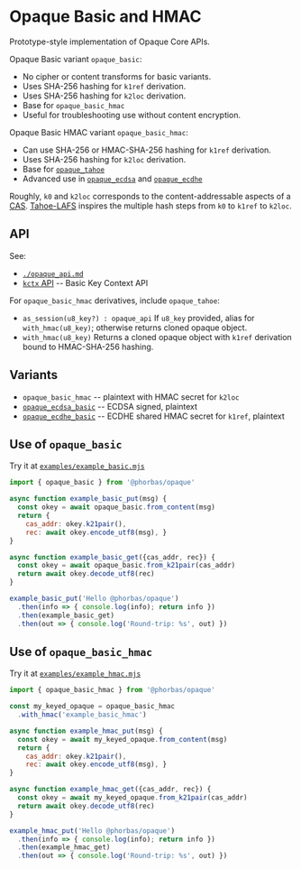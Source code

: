 # Opaque Basic and HMAC

Prototype-style implementation of Opaque Core APIs.

Opaque Basic variant `opaque_basic`:
- No cipher or content transforms for basic variants.
- Uses SHA-256 hashing for `k1ref` derivation.
- Uses SHA-256 hashing for `k2loc` derivation.
- Base for `opaque_basic_hmac`
- Useful for troubleshooting use without content encryption.

Opaque Basic HMAC variant `opaque_basic_hmac`:
- Can use SHA-256 or HMAC-SHA-256 hashing for `k1ref` derivation.
- Uses SHA-256 hashing for `k2loc` derivation.
- Base for [`opaque_tahoe`](./opaque_tahoe.md)
- Advanced use in [`opaque_ecdsa`](./opaque_ecdsa.md) and [`opaque_ecdhe`](./opaque_ecdhe.md)

Roughly, `k0` and `k2loc` corresponds to the content-addressable aspects of a [CAS][].
[Tahoe-LAFS][] inspires the multiple hash steps from `k0` to `k1ref` to `k2loc`.

  [Tahoe-LAFS]: https://tahoe-lafs.readthedocs.io/en/tahoe-lafs-1.12.1/specifications/file-encoding.html
  [CAS]: https://en.wikipedia.org/wiki/Content-addressable_storage


## API

See:

- [`./opaque_api.md`](./opaque_api.md)
- [`kctx` API](./kctx_api) -- Basic Key Context API


For `opaque_basic_hmac` derivatives, include `opaque_tahoe`:
- `as_session(u8_key?) : opaque_api`
  If `u8_key` provided, alias for `with_hmac(u8_key)`; otherwise returns cloned opaque object.
- `with_hmac(u8_key)`
  Returns a cloned opaque object with `k1ref` derivation bound to HMAC-SHA-256 hashing.


## Variants

- `opaque_basic_hmac` -- plaintext with HMAC secret for `k2loc`
- [`opaque_ecdsa_basic`](./opaque_ecdsa.md) -- ECDSA signed, plaintext
- [`opaque_ecdhe_basic`](./opaque_ecdhe.md) -- ECDHE shared HMAC secret for `k1ref`, plaintext


## Use of `opaque_basic`

Try it at [`examples/example_basic.mjs`](../examples/example_basic.mjs)

```javascript
import { opaque_basic } from '@phorbas/opaque'

async function example_basic_put(msg) {
  const okey = await opaque_basic.from_content(msg)
  return {
    cas_addr: okey.k21pair(),
    rec: await okey.encode_utf8(msg), }
}

async function example_basic_get({cas_addr, rec}) {
  const okey = await opaque_basic.from_k21pair(cas_addr)
  return await okey.decode_utf8(rec)
}

example_basic_put('Hello @phorbas/opaque')
  .then(info => { console.log(info); return info })
  .then(example_basic_get)
  .then(out => { console.log('Round-trip: %s', out) })
```



## Use of `opaque_basic_hmac`

Try it at [`examples/example_hmac.mjs`](../examples/example_hmac.mjs)

```javascript
import { opaque_basic_hmac } from '@phorbas/opaque'

const my_keyed_opaque = opaque_basic_hmac
  .with_hmac('example_basic_hmac')

async function example_hmac_put(msg) {
  const okey = await my_keyed_opaque.from_content(msg)
  return {
    cas_addr: okey.k21pair(),
    rec: await okey.encode_utf8(msg), }
}

async function example_hmac_get({cas_addr, rec}) {
  const okey = await my_keyed_opaque.from_k21pair(cas_addr)
  return await okey.decode_utf8(rec)
}

example_hmac_put('Hello @phorbas/opaque')
  .then(info => { console.log(info); return info })
  .then(example_hmac_get)
  .then(out => { console.log('Round-trip: %s', out) })
```


